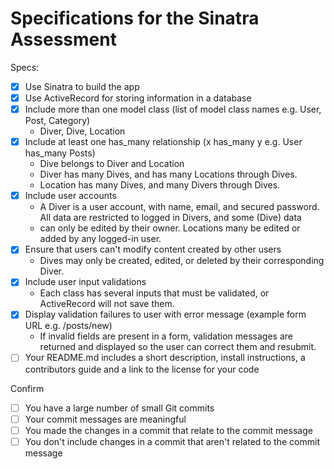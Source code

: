 # Specifications for the Sinatra Assessment

Specs:
- [x] Use Sinatra to build the app
- [x] Use ActiveRecord for storing information in a database
- [x] Include more than one model class (list of model class names e.g. User, Post, Category)
  - Diver, Dive, Location
- [x] Include at least one has_many relationship (x has_many y e.g. User has_many Posts)
  - Dive belongs to Diver and Location
  - Diver has many Dives, and has many Locations through Dives.
  - Location has many Dives, and many Divers through Dives.
- [x] Include user accounts
  - A Diver is a user account, with name, email, and secured password.  All data are restricted to logged in Divers, and some (Dive) data
  - can only be edited by their owner.  Locations many be edited or added by any logged-in user.
- [x] Ensure that users can't modify content created by other users
  - Dives may only be created, edited, or deleted by their corresponding Diver.
- [x] Include user input validations
  - Each class has several inputs that must be validated, or ActiveRecord will not save them.
- [x] Display validation failures to user with error message (example form URL e.g. /posts/new)
  - If invalid fields are present in a form, validation messages are returned and displayed so the user can correct them and resubmit.
- [ ] Your README.md includes a short description, install instructions, a contributors guide and a link to the license for your code

Confirm
- [ ] You have a large number of small Git commits
- [ ] Your commit messages are meaningful
- [ ] You made the changes in a commit that relate to the commit message
- [ ] You don't include changes in a commit that aren't related to the commit message